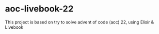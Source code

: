 # aoc-livebook-22
This project is based on try to solve advent of code (aoc) 22, using Elixir &amp; Livebook

